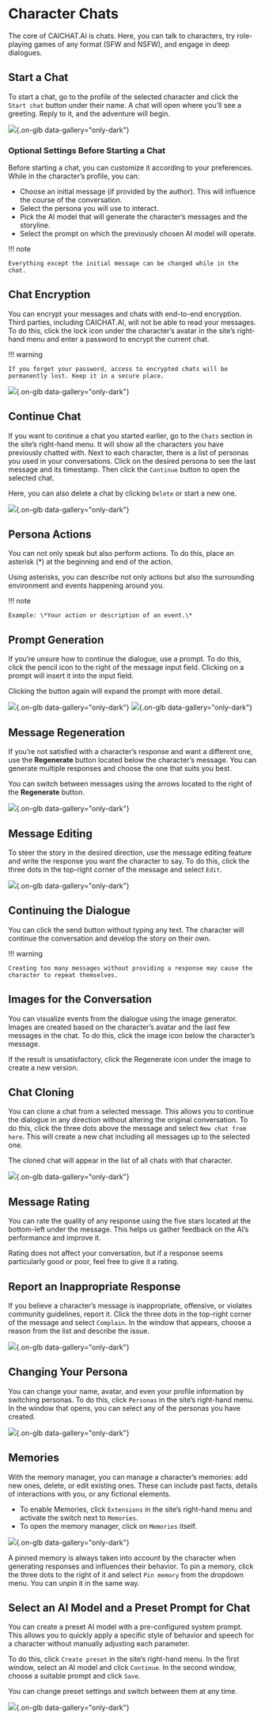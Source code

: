 # Character Chats

The core of CAICHAT.AI is chats. Here, you can talk to characters, try role-playing games of any format (SFW and NSFW), and engage in deep dialogues.

## Start a Chat

To start a chat, go to the profile of the selected character and click the `Start chat` button under their name. A chat will open where you’ll see a greeting. Reply to it, and the adventure will begin.

![](assets/image/start-chat.png){.on-glb data-gallery="only-dark"}

### Optional Settings Before Starting a Chat

Before starting a chat, you can customize it according to your preferences. While in the character’s profile, you can:

- Choose an initial message (if provided by the author). This will influence the course of the conversation.
- Select the persona you will use to interact.
- Pick the AI model that will generate the character’s messages and the storyline.
- Select the prompt on which the previously chosen AI model will operate.

!!! note

	Everything except the initial message can be changed while in the chat.

## Chat Encryption

You can encrypt your messages and chats with end-to-end encryption. Third parties, including CAICHAT.AI, will not be able to read your messages. To do this, click the lock icon under the character’s avatar in the site’s right-hand menu and enter a password to encrypt the current chat.

!!! warning

	If you forget your password, access to encrypted chats will be permanently lost. Keep it in a secure place.

![](assets/image/encryption.png){.on-glb data-gallery="only-dark"}

## Continue Chat

If you want to continue a chat you started earlier, go to the `Chats` section in the site’s right-hand menu. It will show all the characters you have previously chatted with. Next to each character, there is a list of personas you used in your conversations. Click on the desired persona to see the last message and its timestamp. Then click the `Continue` button to open the selected chat.

Here, you can also delete a chat by clicking `Delete` or start a new one.

![](assets/image/chat-continue.png){.on-glb data-gallery="only-dark"}

## Persona Actions

You can not only speak but also perform actions. To do this, place an asterisk (\*) at the beginning and end of the action.

Using asterisks, you can describe not only actions but also the surrounding environment and events happening around you.

!!! note

	Example: \*Your action or description of an event.\*

## Prompt Generation

If you’re unsure how to continue the dialogue, use a prompt. To do this, click the pencil icon to the right of the message input field. Clicking on a prompt will insert it into the input field.

Clicking the button again will expand the prompt with more detail.

![](assets/image/action.png){.on-glb data-gallery="only-dark"}
![](assets/image/action2.png){.on-glb data-gallery="only-dark"}

## Message Regeneration

If you’re not satisfied with a character’s response and want a different one, use the **Regenerate** button located below the character’s message. You can generate multiple responses and choose the one that suits you best.

You can switch between messages using the arrows located to the right of the **Regenerate** button.

![](assets/image/regeneration.png){.on-glb data-gallery="only-dark"}

## Message Editing

To steer the story in the desired direction, use the message editing feature and write the response you want the character to say. To do this, click the three dots in the top-right corner of the message and select `Edit`.

![](assets/image/edit.png){.on-glb data-gallery="only-dark"}

## Continuing the Dialogue

You can click the send button without typing any text. The character will continue the conversation and develop the story on their own.

!!! warning

	Creating too many messages without providing a response may cause the character to repeat themselves.

## Images for the Conversation

You can visualize events from the dialogue using the image generator. Images are created based on the character’s avatar and the last few messages in the chat. To do this, click the image icon below the character’s message.

If the result is unsatisfactory, click the Regenerate icon under the image to create a new version.

## Chat Cloning

You can clone a chat from a selected message. This allows you to continue the dialogue in any direction without altering the original conversation. To do this, click the three dots above the message and select `New chat from here`. This will create a new chat including all messages up to the selected one.

The cloned chat will appear in the list of all chats with that character.

![](assets/image/clone.png){.on-glb data-gallery="only-dark"}

## Message Rating

You can rate the quality of any response using the five stars located at the bottom-left under the message. This helps us gather feedback on the AI’s performance and improve it.

Rating does not affect your conversation, but if a response seems particularly good or poor, feel free to give it a rating.

## Report an Inappropriate Response

If you believe a character’s message is inappropriate, offensive, or violates community guidelines, report it. Click the three dots in the top-right corner of the message and select `Complain`. In the window that appears, choose a reason from the list and describe the issue.

![](assets/image/complain.png){.on-glb data-gallery="only-dark"}

## Changing Your Persona

You can change your name, avatar, and even your profile information by switching personas. To do this, click `Personas` in the site’s right-hand menu. In the window that opens, you can select any of the personas you have created.

![](assets/image/persona-change.png){.on-glb data-gallery="only-dark"}

## Memories

With the memory manager, you can manage a character’s memories: add new ones, delete, or edit existing ones. These can include past facts, details of interactions with you, or any fictional elements.

- To enable Memories, click `Extensions` in the site’s right-hand menu and activate the switch next to `Memories`.
- To open the memory manager, click on `Memories` itself.

![](assets/image/memories.png){.on-glb data-gallery="only-dark"}

A pinned memory is always taken into account by the character when generating responses and influences their behavior. To pin a memory, click the three dots to the right of it and select `Pin memory` from the dropdown menu. You can unpin it in the same way.

## Select an AI Model and a Preset Prompt for Chat

You can create a preset AI model with a pre-configured system prompt. This allows you to quickly apply a specific style of behavior and speech for a character without manually adjusting each parameter.

To do this, click `Create preset` in the site’s right-hand menu. In the first window, select an AI model and click `Continue`. In the second window, choose a suitable prompt and click `Save`.

You can change preset settings and switch between them at any time.

![](assets/image/model-preset.png){.on-glb data-gallery="only-dark"}